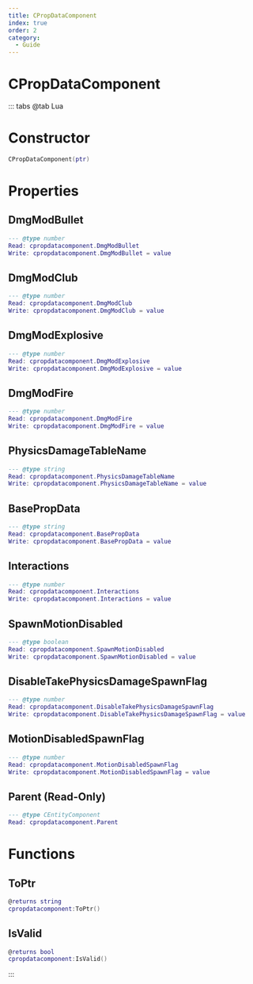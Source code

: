 ```yaml
---
title: CPropDataComponent
index: true
order: 2
category:
  - Guide
---
```


# CPropDataComponent

::: tabs
@tab Lua
# Constructor
```lua
CPropDataComponent(ptr)
```
# Properties
## DmgModBullet 
```lua
--- @type number
Read: cpropdatacomponent.DmgModBullet
Write: cpropdatacomponent.DmgModBullet = value
```
## DmgModClub 
```lua
--- @type number
Read: cpropdatacomponent.DmgModClub
Write: cpropdatacomponent.DmgModClub = value
```
## DmgModExplosive 
```lua
--- @type number
Read: cpropdatacomponent.DmgModExplosive
Write: cpropdatacomponent.DmgModExplosive = value
```
## DmgModFire 
```lua
--- @type number
Read: cpropdatacomponent.DmgModFire
Write: cpropdatacomponent.DmgModFire = value
```
## PhysicsDamageTableName 
```lua
--- @type string
Read: cpropdatacomponent.PhysicsDamageTableName
Write: cpropdatacomponent.PhysicsDamageTableName = value
```
## BasePropData 
```lua
--- @type string
Read: cpropdatacomponent.BasePropData
Write: cpropdatacomponent.BasePropData = value
```
## Interactions 
```lua
--- @type number
Read: cpropdatacomponent.Interactions
Write: cpropdatacomponent.Interactions = value
```
## SpawnMotionDisabled 
```lua
--- @type boolean
Read: cpropdatacomponent.SpawnMotionDisabled
Write: cpropdatacomponent.SpawnMotionDisabled = value
```
## DisableTakePhysicsDamageSpawnFlag 
```lua
--- @type number
Read: cpropdatacomponent.DisableTakePhysicsDamageSpawnFlag
Write: cpropdatacomponent.DisableTakePhysicsDamageSpawnFlag = value
```
## MotionDisabledSpawnFlag 
```lua
--- @type number
Read: cpropdatacomponent.MotionDisabledSpawnFlag
Write: cpropdatacomponent.MotionDisabledSpawnFlag = value
```
## Parent (Read-Only)
```lua
--- @type CEntityComponent
Read: cpropdatacomponent.Parent
```
# Functions
## ToPtr
```lua
@returns string
cpropdatacomponent:ToPtr()
```
## IsValid
```lua
@returns bool
cpropdatacomponent:IsValid()
```

:::